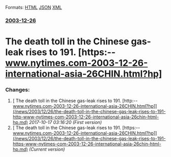 
Formats: [HTML](/news/2003/12/26/the-death-toll-in-the-chinese-gas-leak-rises-to-191-https-www-nytimes-com-2003-12-26-international-asia-26chin-html-hp.html)  [JSON](/news/2003/12/26/the-death-toll-in-the-chinese-gas-leak-rises-to-191-https-www-nytimes-com-2003-12-26-international-asia-26chin-html-hp.json)  [XML](/news/2003/12/26/the-death-toll-in-the-chinese-gas-leak-rises-to-191-https-www-nytimes-com-2003-12-26-international-asia-26chin-html-hp.xml)  

### [2003-12-26](/news/2003/12/26/index.md)

##### 
#  The death toll in the Chinese gas-leak rises to 191. [https:--www.nytimes.com-2003-12-26-international-asia-26CHIN.html?hp]




### Changes:

1. [ The death toll in the Chinese gas-leak rises to 191. [http:--www.nytimes.com-2003-12-26-international-asia-26CHIN.html?hp]](/news/2003/12/26/the-death-toll-in-the-chinese-gas-leak-rises-to-191-http-www-nytimes-com-2003-12-26-international-asia-26chin-html-hp.md) _2017-10-17 03:16:20 (First version)_
1. [ The death toll in the Chinese gas-leak rises to 191. [https:--www.nytimes.com-2003-12-26-international-asia-26CHIN.html?hp]](/news/2003/12/26/the-death-toll-in-the-chinese-gas-leak-rises-to-191-https-www-nytimes-com-2003-12-26-international-asia-26chin-html-hp.md) _(Current version)_
